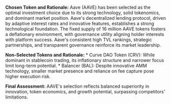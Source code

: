 **Chosen Token and Rationale:** Aave (AAVE) has been selected as the optimal investment choice due to its strong technology, solid tokenomics, and dominant market position. Aave's decentralized lending protocol, driven by adaptive interest rates and innovative features, establishes a strong technological foundation. The fixed supply of 16 million AAVE tokens fosters a deflationary environment, with governance utility aligning holder interests with platform success. Aave's consistent high TVL rankings, strategic partnerships, and transparent governance reinforce its market leadership. 

**Non-Selected Tokens and Rationale:** * Curve DAO Token (CRV): While dominant in stablecoin trading, its inflationary structure and narrower focus limit long-term potential. * Balancer (BAL): Despite innovative AMM technology, smaller market presence and reliance on fee capture pose higher execution risk. 

**Final Assessment:** AAVE's selection reflects balanced superiority in innovation, token economics, and growth potential, surpassing competitors' limitations.
